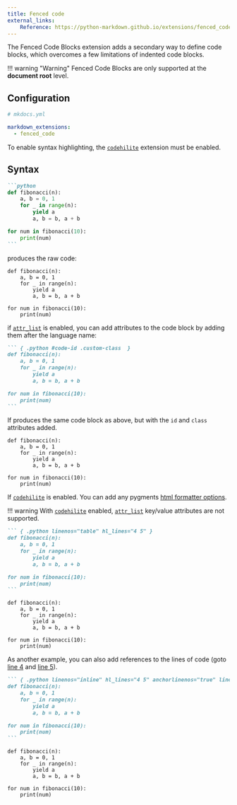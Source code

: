 ```yaml
---
title: Fenced code
external_links:
    Reference: https://python-markdown.github.io/extensions/fenced_code_blocks/
---
```


The Fenced Code Blocks extension adds a secondary way to define code blocks, which overcomes a few limitations of indented code blocks.

!!! warning "Warning"
    Fenced Code Blocks are only supported at the **document root** level.

## Configuration

```yaml
# mkdocs.yml

markdown_extensions:
  - fenced_code
```

To enable syntax highlighting, the [`codehilite`](./codehilite.md) extension must be enabled.

## Syntax

~~~ md
```python
def fibonacci(n):
    a, b = 0, 1
    for _ in range(n):
        yield a
        a, b = b, a + b

for num in fibonacci(10):
    print(num)
```
~~~

produces the raw code:

``` { .python use_pygments="false" }
def fibonacci(n):
    a, b = 0, 1
    for _ in range(n):
        yield a
        a, b = b, a + b

for num in fibonacci(10):
    print(num)
```

if [`attr_list`](./attribute_lists.md) is enabled, you can add attributes to the code block by adding them after the language name:

~~~ md
``` { .python #code-id .custom-class  }
def fibonacci(n):
    a, b = 0, 1
    for _ in range(n):
        yield a
        a, b = b, a + b

for num in fibonacci(10):
    print(num)
```
~~~

If produces the same code block as above, but with the `id` and `class` attributes added.

``` { .python #code-id .custom-class use_pygments="false" }
def fibonacci(n):
    a, b = 0, 1
    for _ in range(n):
        yield a
        a, b = b, a + b

for num in fibonacci(10):
    print(num)
```


If [`codehilite`](./codehilite.md) is enabled. You can add any pygments [html formatter options](https://pygments.org/docs/formatters/#HtmlFormatter).

!!! warning 
    With [`codehilite`](./codehilite.md) enabled, [`attr_list`](./attribute_lists.md) key/value attributes are not supported.

~~~ md
``` { .python linenos="table" hl_lines="4 5" }
def fibonacci(n):
    a, b = 0, 1
    for _ in range(n):
        yield a
        a, b = b, a + b

for num in fibonacci(10):
    print(num)
```
~~~


``` { .python linenos="table" hl_lines="4 5" }
def fibonacci(n):
    a, b = 0, 1
    for _ in range(n):
        yield a
        a, b = b, a + b

for num in fibonacci(10):
    print(num)
```

As another example, you can also add references to the lines of code (goto [line 4](#fibo-4) and [line 5](#fibo-5)).

~~~ md
``` { .python linenos="inline" hl_lines="4 5" anchorlinenos="true" lineanchors="fibo" }
def fibonacci(n):
    a, b = 0, 1
    for _ in range(n):
        yield a
        a, b = b, a + b

for num in fibonacci(10):
    print(num)
```
~~~


``` { .python linenos="inline" hl_lines="4 5" anchorlinenos="true" lineanchors="fibo" }
def fibonacci(n):
    a, b = 0, 1
    for _ in range(n):
        yield a
        a, b = b, a + b

for num in fibonacci(10):
    print(num)
```